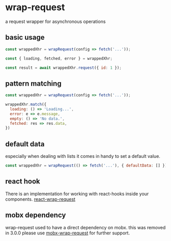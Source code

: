 # wrap-request

a request wrapper for asynchronous operations 

## basic usage

```js
const wrappedXhr = wrapRequest(config => fetch('...'));

const { loading, fetched, error } = wrappedXhr;

const result = await wrappedXhr.request({ id: 1 });
```

## pattern matching

```js
const wrappedXhr = wrapRequest(config => fetch('...'));

wrappedXhr.match({
  loading: () => 'Loading...',
  error: e => e.message,
  empty: () => 'No data.',
  fetched: res => res.data,
})
```

## default data

especially when dealing with lists it comes in handy to set a default value.

```js
const wrappedXhr = wrapRequest(() => fetch('...'), { defaultData: [] });
```

## react hook

There is an implementation for working with react-hooks inside your components. [react-wrap-request](https://github.com/misantronic/react-wrap-request)

## mobx dependency

wrap-request used to have a direct dependency on mobx. this was removed in 3.0.0
please use [mobx-wrap-request](https://github.com/misantronic/mobx-wrap-request) for further support.
